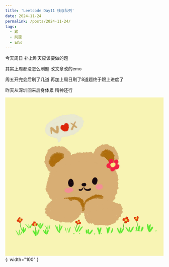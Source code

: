 ```yaml
---
title: 'Leetcode Day11 栈与队列'
date: 2024-11-24
permalink: /posts/2024-11-24/
tags:
  - 累
  - 刷题
  - 日记
---
```

今天周日 补上昨天应该要做的题

其实上周都没怎么刷题 改文章改的emo

周五开完会后刷了几道 再加上周日刷了8道题终于跟上进度了

昨天从深圳回来后身体累 精神还行

![my painting2.jpg](https://github.com/ninidiary/ninidiary.github.io/raw/master/images/my%20painting2.jpg){: width="100" }
